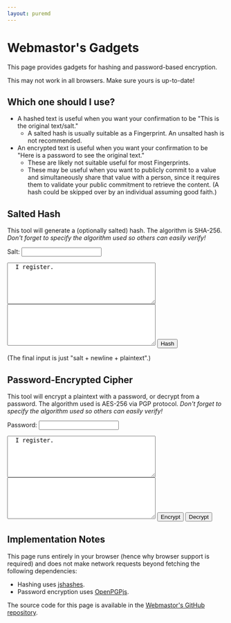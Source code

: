 ```yaml
---
layout: puremd
---
```

<script src="http://cdn.rawgit.com/h2non/jsHashes/master/hashes.js"></script>
<script src="https://unpkg.com/openpgp@6.1.0/dist/openpgp.min.js"></script>
<script>
  async function handleHash() {
    const salt = document.getElementById("hash-salt").value;
    const plaintext = document.getElementById("hash-plaintext").value;
    const salted_plaintext = (salt.trim() + "\n" + plaintext.trim()).trim();
    const hashedMessage = new Hashes.SHA256().b64(salted_plaintext);
    const output = document.getElementById("hash-output");
    output.textContent = hashedMessage;
  }
  async function handleEncrypt() {
    const password = document.getElementById("cry-password").value;
    const plaintext = document.getElementById("cry-plaintext").value;
    const message = await openpgp.createMessage({ text: plaintext.trim() });
    const encryptedMessage = await openpgp.encrypt({
      message,
      passwords: [password],
    });
    const output = document.getElementById("cry-ciphertext");
    output.value = encryptedMessage;
  }
  async function handleDecrypt() {
    const password = document.getElementById("cry-password").value;
    const ciphertext = document.getElementById("cry-ciphertext").value;
    const message = await openpgp.readMessage({ armoredMessage: ciphertext.trim() });
    const decryptedMessage = await openpgp.decrypt({
      message,
      passwords: [password],
    });
    const output = document.getElementById("cry-plaintext");
    output.value = decryptedMessage;
  }
</script>

# Webmastor's Gadgets

This page provides gadgets for hashing and password-based encryption.

This may not work in all browsers. Make sure yours is up-to-date!

## Which one should I use?

- A hashed text is useful when you want your confirmation to be "This is the original text/salt."
  - A salted hash is usually suitable as a Fingerprint. An unsalted hash is not recommended.
- An encrypted text is useful when you want your confirmation to be "Here is a password
to see the original text."
  - These are likely not suitable useful for most Fingerprints.
  - These may be useful when you want to publicly commit to a value and simultaneously share that value with a person, since it requires them to validate your public commitment to retrieve the content. (A hash could be skipped over by an individual assuming good faith.)

## Salted Hash

This tool will generate a (optionally salted) hash. The algorithm is SHA-256.
 _Don't forget to specify the algorithm used so others can easily verify!_

<label for="hash-salt">Salt:</label>
<input type="text" id="hash-salt" name="hash-salt" />

<textarea id="hash-plaintext" name="hash-plaintext" rows="6" cols="40">
  I register.
</textarea>
<textarea id="hash-output" name="hash-output" rows="6" cols="40" readonly>
</textarea>

<input type="button" value="Hash" onclick="handleHash();">


(The final input is just "salt + newline + plaintext".)

## Password-Encrypted Cipher

This tool will encrypt a plaintext with a password, or decrypt from a password. The algorithm used is AES-256 via PGP protocol.
 _Don't forget to specify the algorithm used so others can easily verify!_

<label for="cry-password">Password:</label>
<input type="text" id="cry-password" name="cry-password" />

<textarea id="cry-plaintext" name="cry-plaintext" rows="6" cols="40">
  I register.
</textarea>
<textarea id="cry-ciphertext" name="cry-ciphertext" rows="6" cols="40">
</textarea>

<input type="button" value="Encrypt" onclick="handleEncrypt();">
<input type="button" value="Decrypt" onclick="handleDecrypt();">


## Implementation Notes

This page runs entirely in your browser (hence why browser support is required) and does not make network requests beyond fetching the following dependencies:

- Hashing uses [jshashes](<https://www.npmjs.com/package/jshashes>).
- Password encryption uses [OpenPGPjs](<https://openpgpjs.org>).

The source code for this page is available in the [Webmastor's GitHub repository](<https://github.com/AgoraNomic/Webmastor/blob/gh-pages/gadgets.md?plain=1>).
